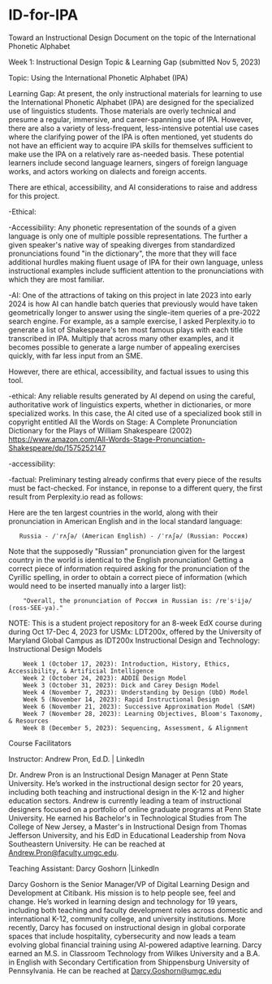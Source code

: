 # ID-for-IPA
Toward an Instructional Design Document on the topic of the International Phonetic Alphabet

Week 1: Instructional Design Topic & Learning Gap (submitted Nov 5, 2023)

Topic: Using the International Phonetic Alphabet (IPA)

Learning Gap: At present, the only instructional materials for learning to use the International Phonetic Alphabet (IPA) are designed for the specialized use of linguistics students. Those materials are overly technical and presume a regular, immersive, and career-spanning use of IPA. However, there are also a variety of less-frequent, less-intensive potential use cases where the clarifying power of the IPA is often mentioned, yet students do not have an efficient way to acquire IPA skills for themselves sufficient to make use the IPA on a relatively rare as-needed basis. These potential learners include second language learners, singers of foreign language works, and actors working on dialects and foreign accents.

There are ethical, accessibility, and AI considerations to raise and address for this project. 

-Ethical:  

-Accessibility: Any phonetic representation of the sounds of a given language is only one of multiple possible representations. The further a given speaker's native way of speaking diverges from standardized pronunciations found "in the dictionary", the more that they will face additional hurdles making fluent usage of IPA for their own language, unless instructional examples include sufficient attention to the pronunciations with which they are most familiar. 

-AI: One of the attractions of taking on this project in late 2023 into early 2024 is how AI can handle batch queries that previously would have taken geometrically longer to answer using the single-item queries of a pre-2022 search engine. For example, as a sample exercise, I asked Perplexity.io to generate a list of Shakespeare's ten most famous plays with each title transcribed in IPA. Multiply that across many other examples, and it becomes possible to generate a large number of appealing exercises quickly, with far less input from an SME. 

However, there are ethical, accessibility, and factual issues to using this tool. 

-ethical: Any reliable results generated by AI depend on using the careful, authoritative work of linguistics experts, whether in dictionaries, or more specialized works. In this case, the AI cited use of a specialized book still in copyright entitled All the Words on Stage: A Complete Pronunciation Dictionary for the Plays of William Shakespeare (2002)  https://www.amazon.com/All-Words-Stage-Pronunciation-Shakespeare/dp/1575252147

-accessibility: 

-factual: Preliminary testing already confirms that every piece of the results must be fact-checked. For instance, in reponse to a different query, the first result from Perplexity.io read as follows: 

Here are the ten largest countries in the world, along with their pronunciation in American English and in the local standard language:

       Russia - /ˈrʌʃə/ (American English) - /ˈrʌʃə/ (Russian: Россия) 

Note that the supposedly "Russian" pronunciation given for the largest country in the world is identical to the English pronunciation! Getting a correct piece of information required asking for the pronunciation of the Cyrillic spelling, in order to obtain a correct piece of information (which would need to be inserted manually into a larger list): 

        "Overall, the pronunciation of Россия in Russian is: /rɐˈsʲijə/ (ross-SEE-ya)."


NOTE: This is a student project repository for an 8-week EdX course during during Oct 17-Dec 4, 2023 for USMx: LDT200x, 
offered by the University of Maryland Global Campus as IDT200x Instructional Design and Technology: Instructional Design Models

        Week 1 (October 17, 2023): Introduction, History, Ethics, Accessibility, & Artificial Intelligence
        Week 2 (October 24, 2023): ADDIE Design Model
        Week 3 (October 31, 2023): Dick and Carey Design Model
        Week 4 (November 7, 2023): Understanding by Design (UbD) Model
        Week 5 (November 14, 2023): Rapid Instructional Design
        Week 6 (November 21, 2023): Successive Approximation Model (SAM)
        Week 7 (November 28, 2023): Learning Objectives, Bloom's Taxonomy, & Resources
        Week 8 (December 5, 2023): Sequencing, Assessment, & Alignment

Course Facilitators

Instructor: Andrew Pron, Ed.D. | LinkedIn

Dr. Andrew Pron is an Instructional Design Manager at Penn State University. He’s worked in the instructional design sector for 20 years, including both teaching and instructional design in the K-12 and higher education sectors. Andrew is currently leading a team of instructional designers focused on a portfolio of online graduate programs at Penn State University. He earned his Bachelor's in Technological Studies from The College of New Jersey, a Master's in Instructional Design from Thomas Jefferson University, and his EdD in Educational Leadership from Nova Southeastern University. He can be reached at Andrew.Pron@faculty.umgc.edu.    

Teaching Assistant: Darcy Goshorn |LinkedIn 

Darcy Goshorn is the Senior Manager/VP of Digital Learning Design and Development at Citibank. His mission is to help people see, feel and change. He’s worked in learning design and technology for 19 years, including both teaching and faculty development roles across domestic and international K-12, community college, and university institutions. More recently, Darcy has focused on instructional design in global corporate spaces that include hospitality, cybersecurity and now leads a team evolving global financial training using AI-powered adaptive learning. Darcy earned an M.S. in Classroom Technology from Wilkes University and a B.A. in English with Secondary Certification from Shippensburg University of Pennsylvania. He can be reached at Darcy.Goshorn@umgc.edu

